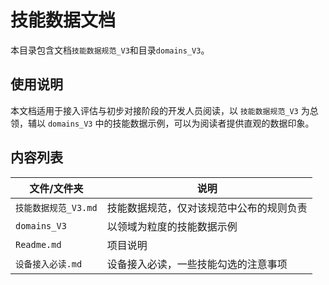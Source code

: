 # 技能数据文档

本目录包含文档`技能数据规范_V3`和目录`domains_V3`。

## 使用说明

本文档适用于接入评估与初步对接阶段的开发人员阅读，以 `技能数据规范_V3` 为总领，辅以 `domains_V3` 中的技能数据示例，可以为阅读者提供直观的数据印象。

## 内容列表

| 文件/文件夹      | 说明        |
| -------- | --------- |
| `技能数据规范_V3.md`  | 技能数据规范，仅对该规范中公布的规则负责 |
| `domains_V3` | 以领域为粒度的技能数据示例 |
| `Readme.md` | 项目说明 |
| `设备接入必读.md` | 设备接入必读，一些技能勾选的注意事项 |

